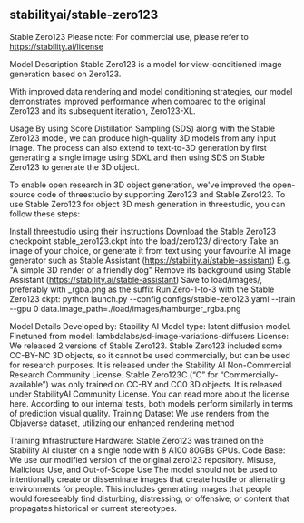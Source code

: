 ## stabilityai/stable-zero123 

Stable Zero123
Please note: For commercial use, please refer to https://stability.ai/license

Model Description
Stable Zero123 is a model for view-conditioned image generation based on Zero123.

With improved data rendering and model conditioning strategies, our model demonstrates improved performance when compared to the original Zero123 and its subsequent iteration, Zero123-XL.


Usage
By using Score Distillation Sampling (SDS) along with the Stable Zero123 model, we can produce high-quality 3D models from any input image. The process can also extend to text-to-3D generation by first generating a single image using SDXL and then using SDS on Stable Zero123 to generate the 3D object.

To enable open research in 3D object generation, we've improved the open-source code of threestudio by supporting Zero123 and Stable Zero123. To use Stable Zero123 for object 3D mesh generation in threestudio, you can follow these steps:

Install threestudio using their instructions
Download the Stable Zero123 checkpoint stable_zero123.ckpt into the load/zero123/ directory
Take an image of your choice, or generate it from text using your favourite AI image generator such as Stable Assistant (https://stability.ai/stable-assistant) E.g. "A simple 3D render of a friendly dog"
Remove its background using Stable Assistant (https://stability.ai/stable-assistant)
Save to load/images/, preferably with _rgba.png as the suffix
Run Zero-1-to-3 with the Stable Zero123 ckpt:
python launch.py --config configs/stable-zero123.yaml --train --gpu 0 data.image_path=./load/images/hamburger_rgba.png

Model Details
Developed by: Stability AI
Model type: latent diffusion model.
Finetuned from model: lambdalabs/sd-image-variations-diffusers
License: We released 2 versions of Stable Zero123.
Stable Zero123 included some CC-BY-NC 3D objects, so it cannot be used commercially, but can be used for research purposes. It is released under the Stability AI Non-Commercial Research Community License.
Stable Zero123C (“C” for “Commercially-available”) was only trained on CC-BY and CC0 3D objects. It is released under StabilityAI Community License. You can read more about the license here. According to our internal tests, both models perform similarly in terms of prediction visual quality.
Training Dataset
We use renders from the Objaverse dataset, utilizing our enhanced rendering method

Training Infrastructure
Hardware: Stable Zero123 was trained on the Stability AI cluster on a single node with 8 A100 80GBs GPUs.
Code Base: We use our modified version of the original zero123 repository.
Misuse, Malicious Use, and Out-of-Scope Use
The model should not be used to intentionally create or disseminate images that create hostile or alienating environments for people. This includes generating images that people would foreseeably find disturbing, distressing, or offensive; or content that propagates historical or current stereotypes.